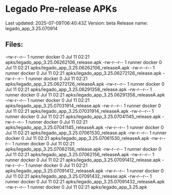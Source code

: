 # Legado Pre-release APKs
Last updated: 2025-07-09T06:40:43Z
Version: beta
Release name: legado_app_3.25.070914
## Files:
-rw-r--r-- 1 runner docker 0 Jul 11 02:21 apks/legado_app_3.25.06262106_release.apk
-rw-r--r-- 1 runner docker 0 Jul 11 02:21 apks/legado_app_3.25.06262106_releaseA.apk
-rw-r--r-- 1 runner docker 0 Jul 11 02:21 apks/legado_app_3.25.06272126_release.apk
-rw-r--r-- 1 runner docker 0 Jul 11 02:21 apks/legado_app_3.25.06272126_releaseA.apk
-rw-r--r-- 1 runner docker 0 Jul 11 02:21 apks/legado_app_3.25.06291358_release.apk
-rw-r--r-- 1 runner docker 0 Jul 11 02:21 apks/legado_app_3.25.06291358_releaseA.apk
-rw-r--r-- 1 runner docker 0 Jul 11 02:21 apks/legado_app_3.25.07031914_release.apk
-rw-r--r-- 1 runner docker 0 Jul 11 02:21 apks/legado_app_3.25.07031914_releaseA.apk
-rw-r--r-- 1 runner docker 0 Jul 11 02:21 apks/legado_app_3.25.07041145_release.apk
-rw-r--r-- 1 runner docker 0 Jul 11 02:21 apks/legado_app_3.25.07041145_releaseA.apk
-rw-r--r-- 1 runner docker 0 Jul 11 02:21 apks/legado_app_3.25.07061530_release.apk
-rw-r--r-- 1 runner docker 0 Jul 11 02:21 apks/legado_app_3.25.07061530_releaseA.apk
-rw-r--r-- 1 runner docker 0 Jul 11 02:21 apks/legado_app_3.25.07062156_release.apk
-rw-r--r-- 1 runner docker 0 Jul 11 02:21 apks/legado_app_3.25.07062156_releaseA.apk
-rw-r--r-- 1 runner docker 0 Jul 11 02:21 apks/legado_app_3.25.07091412_release.apk
-rw-r--r-- 1 runner docker 0 Jul 11 02:21 apks/legado_app_3.25.07091412_releaseA.apk
-rw-r--r-- 1 runner docker 0 Jul 11 02:21 apks/legado_app_3.25.07091432_release.apk
-rw-r--r-- 1 runner docker 0 Jul 11 02:21 apks/legado_app_3.25.07091432_releaseA.apk
-rw-r--r-- 1 runner docker 0 Jul 11 02:21 apks/legado_app_3.25.apk
